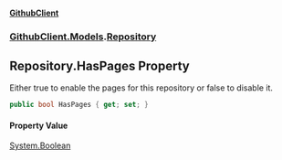 #### [GithubClient](index 'index')
### [GithubClient.Models](GithubClient.Models 'GithubClient.Models').[Repository](GithubClient.Models.Repository 'GithubClient.Models.Repository')

## Repository.HasPages Property

Either true to enable the pages for this repository or false to disable it.

```csharp
public bool HasPages { get; set; }
```

#### Property Value
[System.Boolean](https://docs.microsoft.com/en-us/dotnet/api/System.Boolean 'System.Boolean')